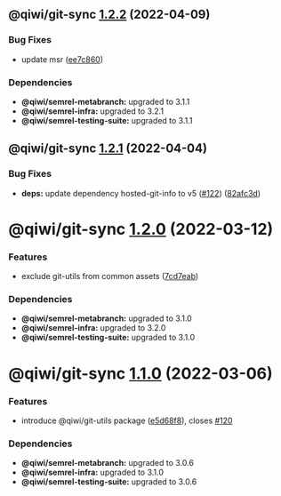 ## @qiwi/git-sync [1.2.2](https://github.com/qiwi/semantic-release-toolkit/compare/@qiwi/git-sync@1.2.1...@qiwi/git-sync@1.2.2) (2022-04-09)


### Bug Fixes

* update msr ([ee7c860](https://github.com/qiwi/semantic-release-toolkit/commit/ee7c860edbcb8f423e82bd13a4e5df27d2cb6edc))





### Dependencies

* **@qiwi/semrel-metabranch:** upgraded to 3.1.1
* **@qiwi/semrel-infra:** upgraded to 3.2.1
* **@qiwi/semrel-testing-suite:** upgraded to 3.1.1

## @qiwi/git-sync [1.2.1](https://github.com/qiwi/semantic-release-toolkit/compare/@qiwi/git-sync@1.2.0...@qiwi/git-sync@1.2.1) (2022-04-04)


### Bug Fixes

* **deps:** update dependency hosted-git-info to v5 ([#122](https://github.com/qiwi/semantic-release-toolkit/issues/122)) ([82afc3d](https://github.com/qiwi/semantic-release-toolkit/commit/82afc3d46ca5cccfe4c98a21af9182593c6afad8))

# @qiwi/git-sync [1.2.0](https://github.com/qiwi/semantic-release-toolkit/compare/@qiwi/git-sync@1.1.0...@qiwi/git-sync@1.2.0) (2022-03-12)


### Features

* exclude git-utils from common assets ([7cd7eab](https://github.com/qiwi/semantic-release-toolkit/commit/7cd7eabe167dae403eafb6c2d27b5829f2a3181b))





### Dependencies

* **@qiwi/semrel-metabranch:** upgraded to 3.1.0
* **@qiwi/semrel-infra:** upgraded to 3.2.0
* **@qiwi/semrel-testing-suite:** upgraded to 3.1.0

# @qiwi/git-sync [1.1.0](https://github.com/qiwi/semantic-release-toolkit/compare/@qiwi/git-sync@1.0.0...@qiwi/git-sync@1.1.0) (2022-03-06)


### Features

* introduce @qiwi/git-utils package ([e5d68f8](https://github.com/qiwi/semantic-release-toolkit/commit/e5d68f864fecd8f7be5ce97a533bda1ce6568096)), closes [#120](https://github.com/qiwi/semantic-release-toolkit/issues/120)





### Dependencies

* **@qiwi/semrel-metabranch:** upgraded to 3.0.6
* **@qiwi/semrel-infra:** upgraded to 3.1.0
* **@qiwi/semrel-testing-suite:** upgraded to 3.0.6

